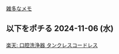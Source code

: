 [雑多なメモ](%E9%9B%91%E5%A4%9A%E3%81%AA%E3%83%A1%E3%83%A2)

## 以下をポチる 2024-11-06 (水)

<a href="https://hb.afl.rakuten.co.jp/ichiba/41a9ccfd.f4152b05.41a9ccfe.f0474d21/?pc=https%3A%2F%2Fitem.rakuten.co.jp%2Ftmartr%2Fb0bvql76j7%2F&link_type=pict&ut=eyJwYWdlIjoiaXRlbSIsInR5cGUiOiJwaWN0Iiwic2l6ZSI6IjI0MHgyNDAiLCJuYW0iOjEsIm5hbXAiOiJyaWdodCIsImNvbSI6MSwiY29tcCI6ImRvd24iLCJwcmljZSI6MSwiYm9yIjoxLCJjb2wiOjEsImJidG4iOjEsInByb2QiOjAsImFtcCI6ZmFsc2V9" target="_blank" rel="nofollow sponsored noopener" style="word-wrap:break-word;"><img src="https://hbb.afl.rakuten.co.jp/hgb/41a9ccfd.f4152b05.41a9ccfe.f0474d21/?me_id=1408672&item_id=10000039&pc=https%3A%2F%2Fthumbnail.image.rakuten.co.jp%2F%400_mall%2Ftmartr%2Fcabinet%2Fthumb%2Fjw-241007_1.jpg%3F_ex%3D240x240&s=240x240&t=pict" border="0" style="margin:2px" alt="" title=""><br>
楽天: 口腔洗浄器 タンクレスコードレス</a>